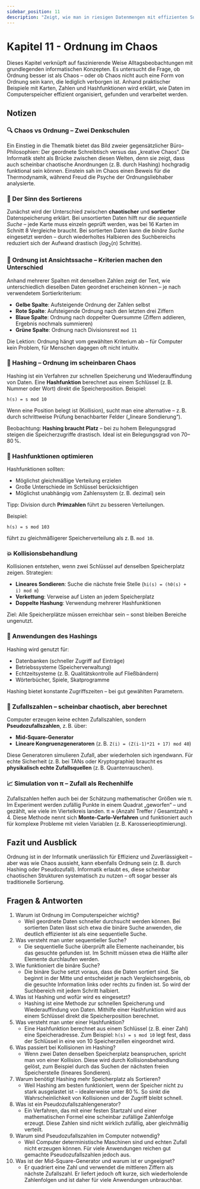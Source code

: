 ```yaml
---
sidebar_position: 11
description: "Zeigt, wie man in riesigen Datenmengen mit effizienten Suchstrategien trotzdem findet, was man sucht."
---
```


# Kapitel 11 - Ordnung im Chaos

Dieses Kapitel verknüpft auf faszinierende Weise Alltagsbeobachtungen mit grundlegenden informatischen Konzepten.
Es untersucht die Frage, ob Ordnung besser ist als Chaos – oder ob Chaos nicht auch eine Form von Ordnung sein kann, die lediglich verborgen ist.
Anhand praktischer Beispiele mit Karten, Zahlen und Hashfunktionen wird erklärt, wie Daten im Computerspeicher effizient organisiert, gefunden und verarbeitet werden.

## Notizen

### 🔍 Chaos vs Ordnung – Zwei Denkschulen

Ein Einstieg in die Thematik bietet das Bild zweier gegensätzlicher Büro-Philosophien: Der geordnete Schreibtisch versus das „kreative Chaos“.
Die Informatik steht als Brücke zwischen diesen Welten, denn sie zeigt, dass auch scheinbar chaotische Anordnungen (z. B. durch Hashing) hochgradig funktional sein können.
Einstein sah im Chaos einen Beweis für die Thermodynamik, während Freud die Psyche der Ordnungsliebhaber analysierte.

### 📑 Der Sinn des Sortierens

Zunächst wird der Unterschied zwischen **chaotischer** und **sortierter** Datenspeicherung erklärt.
Bei unsortierten Daten hilft nur die *sequentielle Suche* – jede Karte muss einzeln geprüft werden, was bei 16 Karten im Schnitt 8 Vergleiche braucht.
Bei sortierten Daten kann die *binäre Suche* eingesetzt werden – durch wiederholtes Halbieren des Suchbereichs reduziert sich der Aufwand drastisch ($log_2(n)$ Schritte).

### 🧩 Ordnung ist Ansichtssache – Kriterien machen den Unterschied

Anhand mehrerer Spalten mit denselben Zahlen zeigt der Text, wie unterschiedlich dieselben Daten geordnet erscheinen können – je nach verwendetem Sortierkriterium:

- **Gelbe Spalte**: Aufsteigende Ordnung der Zahlen selbst
- **Rote Spalte**: Aufsteigende Ordnung nach den letzten drei Ziffern
- **Blaue Spalte**: Ordnung nach doppelter Quersumme (Ziffern addieren, Ergebnis nochmals summieren)
- **Grüne Spalte**: Ordnung nach Divisionsrest `mod 11`

Die Lektion: Ordnung hängt vom gewählten Kriterium ab – für Computer kein Problem, für Menschen dagegen oft nicht intuitiv.

### 🧮 Hashing – Ordnung im scheinbaren Chaos

Hashing ist ein Verfahren zur schnellen Speicherung und Wiederauffindung von Daten.
Eine **Hashfunktion** berechnet aus einem Schlüssel (z. B. Nummer oder Wort) direkt die Speicherposition. Beispiel:

`h(s) = s mod 10`

Wenn eine Position belegt ist (Kollision), sucht man eine alternative – z. B. durch schrittweise Prüfung benachbarter Felder („lineare Sondierung“).

Beobachtung: **Hashing braucht Platz** – bei zu hohem Belegungsgrad steigen die Speicherzugriffe drastisch.
Ideal ist ein Belegungsgrad von 70–80 %.

### 🧠 Hashfunktionen optimieren

Hashfunktionen sollten:

- Möglichst gleichmäßige Verteilung erzielen
- Große Unterschiede im Schlüssel berücksichtigen
- Möglichst unabhängig vom Zahlensystem (z. B. dezimal) sein

Tipp: Division durch **Primzahlen** führt zu besseren Verteilungen.

Beispiel:

`h(s) = s mod 103`

führt zu gleichmäßigerer Speicherverteilung als z. B. `mod 10`.

### 💥 Kollisionsbehandlung

Kollisionen entstehen, wenn zwei Schlüssel auf denselben Speicherplatz zeigen. Strategien:

- **Lineares Sondieren**: Suche die nächste freie Stelle (`hi(s) = (h0(s) + i) mod m`)
- **Verkettung**: Verweise auf Listen an jedem Speicherplatz
- **Doppelte Hashung**: Verwendung mehrerer Hashfunktionen

Ziel: Alle Speicherplätze müssen erreichbar sein – sonst bleiben Bereiche ungenutzt.

### 🔐 Anwendungen des Hashings

Hashing wird genutzt für:

- Datenbanken (schneller Zugriff auf Einträge)
- Betriebssysteme (Speicherverwaltung)
- Echtzeitsysteme (z. B. Qualitätskontrolle auf Fließbändern)
- Wörterbücher, Spiele, Skatprogramme

Hashing bietet konstante Zugriffszeiten – bei gut gewählten Parametern.

### 🎲 Zufallszahlen – scheinbar chaotisch, aber berechnet

Computer erzeugen keine echten Zufallszahlen, sondern **Pseudozufallszahlen**, z. B. über:

- **Mid-Square-Generator**
- **Lineare Kongruenzgeneratoren** (z. B. `Z(i) = (Z(i-1)*21 + 17) mod 40`)

Diese Generatoren simulieren Zufall, aber wiederholen sich irgendwann.
Für echte Sicherheit (z. B. bei TANs oder Kryptographie) braucht es **physikalisch echte Zufallsquellen** (z. B. Quantenrauschen).

### 📈 Simulation von π – Zufall als Rechenhilfe

Zufallszahlen helfen auch bei der Schätzung mathematischer Größen wie π.
Im Experiment werden zufällig Punkte in einem Quadrat „geworfen“ – und gezählt, wie viele im Viertelkreis landen.
π ≈ (Anzahl Treffer / Gesamtzahl) × 4.
Diese Methode nennt sich **Monte-Carlo-Verfahren** und funktioniert auch für komplexe Probleme mit vielen Variablen (z. B. Karosserieoptimierung).

## Fazit und Ausblick

Ordnung ist in der Informatik unerlässlich für Effizienz und Zuverlässigkeit – aber was wie Chaos aussieht, kann ebenfalls Ordnung sein (z. B. durch Hashing oder Pseudozufall).
Informatik erlaubt es, diese scheinbar chaotischen Strukturen systematisch zu nutzen – oft sogar besser als traditionelle Sortierung.

## Fragen & Antworten

1. Warum ist Ordnung im Computerspeicher wichtig?
    - Weil geordnete Daten schneller durchsucht werden können. Bei sortierten Daten lässt sich etwa die binäre Suche anwenden, die deutlich effizienter ist als eine sequentielle Suche.
2. Was versteht man unter sequentieller Suche?
    - Die sequentielle Suche überprüft alle Elemente nacheinander, bis das gesuchte gefunden ist. Im Schnitt müssen etwa die Hälfte aller Elemente durchlaufen werden.
3. Wie funktioniert die binäre Suche?
    - Die binäre Suche setzt voraus, dass die Daten sortiert sind. Sie beginnt in der Mitte und entscheidet je nach Vergleichsergebnis, ob die gesuchte Information links oder rechts zu finden ist. So wird der Suchbereich mit jedem Schritt halbiert.
4. Was ist Hashing und wofür wird es eingesetzt?
    - Hashing ist eine Methode zur schnellen Speicherung und Wiederauffindung von Daten. Mithilfe einer Hashfunktion wird aus einem Schlüssel direkt die Speicherposition berechnet.
5. Was versteht man unter einer Hashfunktion?
    - Eine Hashfunktion berechnet aus einem Schlüssel (z. B. einer Zahl) eine Speicheradresse. Zum Beispiel: `h(s) = s mod 10` legt fest, dass der Schlüssel in eine von 10 Speicherzellen eingeordnet wird.
6. Was passiert bei Kollisionen im Hashing?
    - Wenn zwei Daten denselben Speicherplatz beanspruchen, spricht man von einer Kollision. Diese wird durch Kollisionsbehandlung gelöst, zum Beispiel durch das Suchen der nächsten freien Speicherstelle (lineares Sondieren).
7. Warum benötigt Hashing mehr Speicherplatz als Sortieren?
    - Weil Hashing am besten funktioniert, wenn der Speicher nicht zu stark ausgelastet ist – idealerweise unter 80 %. So sinkt die Wahrscheinlichkeit von Kollisionen und der Zugriff bleibt schnell.
8. Was ist ein Pseudozufallszahlengenerator?
    - Ein Verfahren, das mit einer festen Startzahl und einer mathematischen Formel eine scheinbar zufällige Zahlenfolge erzeugt. Diese Zahlen sind nicht wirklich zufällig, aber gleichmäßig verteilt.
9. Warum sind Pseudozufallszahlen im Computer notwendig?
    - Weil Computer deterministische Maschinen sind und echten Zufall nicht erzeugen können. Für viele Anwendungen reichen gut gemachte Pseudozufallszahlen jedoch aus.
10. Was ist der Mid-Square-Generator und warum ist er ungeeignet?
    - Er quadriert eine Zahl und verwendet die mittleren Ziffern als nächste Zufallszahl. Er liefert jedoch oft kurze, sich wiederholende Zahlenfolgen und ist daher für viele Anwendungen unbrauchbar.
